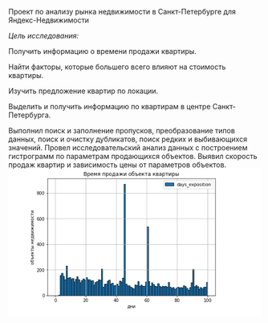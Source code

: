 Проект по анализу рынка недвижимости в Санкт-Петербурге для Яндекс-Недвижимости

*Цель исследования:*

Получить информацию о времени продажи квартиры.<p>
Найти факторы, которые большего всего влияют на стоимость квартиры.<p>
Изучить предложение квартир по локации.<p>
Выделить и получить информацию по квартирам в центре Санкт-Петербурга.<p>
Выполнил поиск и заполнение пропусков, преобразование типов данных, поиск и очистку дубликатов, поиск редких и выбивающихся значений. 
Провел исследовательский анализ данных с построением гистрограмм по параметрам продающихся объектов. Выявил скорость продаж квартир и зависимость цены от параметров объектов. 
![Чаще всего квартиры продают за 45 и 60 дней](https://github.com/ecocity-coder/real_estate_piter/blob/main/2024-02-11_20-03-35.png)
